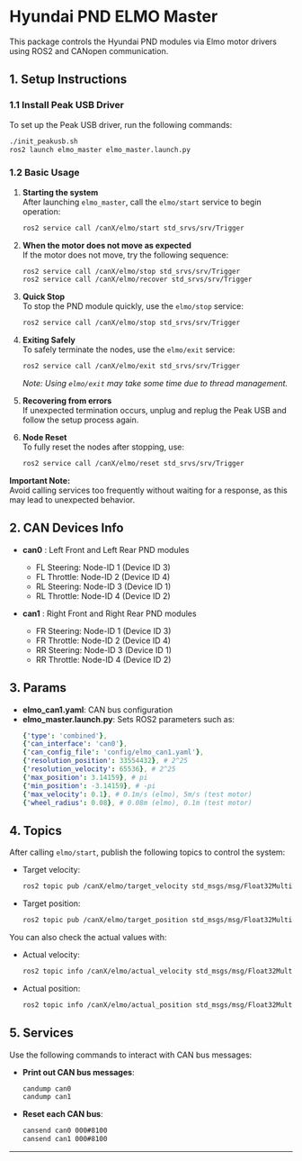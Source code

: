 # Hyundai PND ELMO Master

This package controls the Hyundai PND modules via Elmo motor drivers using ROS2 and CANopen communication.

## 1. Setup Instructions

### 1.1 Install Peak USB Driver

To set up the Peak USB driver, run the following commands:
```bash
./init_peakusb.sh
ros2 launch elmo_master elmo_master.launch.py
```

### 1.2 Basic Usage

1. **Starting the system**  
   After launching `elmo_master`, call the `elmo/start` service to begin operation:
   ```bash
   ros2 service call /canX/elmo/start std_srvs/srv/Trigger
   ```
   
2. **When the motor does not move as expected**  
   If the motor does not move, try the following sequence:
   ```bash
   ros2 service call /canX/elmo/stop std_srvs/srv/Trigger
   ros2 service call /canX/elmo/recover std_srvs/srv/Trigger
   ```

3. **Quick Stop**  
   To stop the PND module quickly, use the `elmo/stop` service:
   ```bash
   ros2 service call /canX/elmo/stop std_srvs/srv/Trigger
   ```

4. **Exiting Safely**  
   To safely terminate the nodes, use the `elmo/exit` service:
   ```bash
   ros2 service call /canX/elmo/exit std_srvs/srv/Trigger
   ```
   *Note: Using `elmo/exit` may take some time due to thread management.*

5. **Recovering from errors**  
   If unexpected termination occurs, unplug and replug the Peak USB and follow the setup process again.

6. **Node Reset**  
   To fully reset the nodes after stopping, use:
   ```bash
   ros2 service call /canX/elmo/reset std_srvs/srv/Trigger
   ```

**Important Note:**  
Avoid calling services too frequently without waiting for a response, as this may lead to unexpected behavior.

## 2. CAN Devices Info

- **can0** : Left Front and Left Rear PND modules  
   - FL Steering: Node-ID 1 (Device ID 3)  
   - FL Throttle: Node-ID 2 (Device ID 4)  
   - RL Steering: Node-ID 3 (Device ID 1)  
   - RL Throttle: Node-ID 4 (Device ID 2)  

- **can1** : Right Front and Right Rear PND modules  
   - FR Steering: Node-ID 1 (Device ID 3)  
   - FR Throttle: Node-ID 2 (Device ID 4)  
   - RR Steering: Node-ID 3 (Device ID 1)  
   - RR Throttle: Node-ID 4 (Device ID 2)  

## 3. Params

- **elmo_can1.yaml**: CAN bus configuration
- **elmo_master.launch.py**: Sets ROS2 parameters such as:
  ```yaml
  {'type': 'combined'},
  {'can_interface': 'can0'},
  {'can_config_file': 'config/elmo_can1.yaml'},
  {'resolution_position': 33554432}, # 2^25
  {'resolution_velocity': 65536}, # 2^25
  {'max_position': 3.14159}, # pi
  {'min_position': -3.14159}, # -pi
  {'max_velocity': 0.1}, # 0.1m/s (elmo), 5m/s (test motor)
  {'wheel_radius': 0.08}, # 0.08m (elmo), 0.1m (test motor)
  ```

## 4. Topics

After calling `elmo/start`, publish the following topics to control the system:

- Target velocity:
  ```bash
  ros2 topic pub /canX/elmo/target_velocity std_msgs/msg/Float32MultiArray
  ```
  
- Target position:
  ```bash
  ros2 topic pub /canX/elmo/target_position std_msgs/msg/Float32MultiArray
  ```

You can also check the actual values with:

- Actual velocity:
  ```bash
  ros2 topic info /canX/elmo/actual_velocity std_msgs/msg/Float32MultiArray
  ```
  
- Actual position:
  ```bash
  ros2 topic info /canX/elmo/actual_position std_msgs/msg/Float32MultiArray
  ```

## 5. Services

Use the following commands to interact with CAN bus messages:

- **Print out CAN bus messages**:
  ```bash
  candump can0
  candump can1
  ```

- **Reset each CAN bus**:
  ```bash
  cansend can0 000#8100
  cansend can1 000#8100
  ```
---
